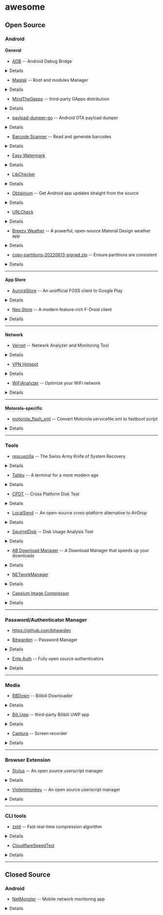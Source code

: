 # awesome

## Open Source

### Android

#### General

* [ADB](https://developer.android.com/studio/releases/platform-tools#downloads) -- Android Debug Bridge

<details><summary>Details</summary>

> Android SDK Platform-Tools is a component for the Android SDK. It includes tools that interface with the Android platform, primarily [`adb`](https://developer.android.com/studio/command-line/adb) and [`fastboot`](https://android.googlesource.com/platform/system/core/+/master/fastboot/#fastboot).

</details>

* [Magisk](https://github.com/topjohnwu/Magisk/releases/latest) -- Root and modules Manager

<details><summary>Details</summary>

> Magisk is a suite of open source software for customizing Android, supporting devices higher than Android 5.0.
Some highlight features:
>
> * MagiskSU: Provide root access for applications
> * Magisk Modules: Modify read-only partitions by installing modules
> * MagiskBoot: The most complete tool for unpacking and repacking Android boot images
> * Zygisk: Run code in every Android applications' processes

</details>

* [MindTheGapps](https://androidfilehost.com/?w=files&flid=322935) -- third-party GApps distribution

<details><summary>Details</summary>

> Google apps are the proprietary Google-branded applications that come pre-installed with most Android devices, such as the Play Store, Gmail, Maps, etc. Due to licensing restrictions, these apps cannot come pre-installed with LineageOS and must be installed separately. The Google apps are not required to boot or run LineageOS, however many users find them beneficial to take full advantage of the Android ecosystem.
> 
> These apps have been packaged by developers independent of LineageOS, and download links have been provided for your convenience only. It is possible to perform a “backup” of the Google apps on your device and then “restore” them, but this does take additional steps which are not covered here.
>
> The Google apps packages are **not supported** in any way by LineageOS.
>
> source: [Google apps - LineageOS Wiki](https://wiki.lineageos.org/gapps)

</details>

* [payload-dumper-go](https://github.com/ssut/payload-dumper-go/releases/latest) -- Android OTA payload dumper

<details><summary>Details</summary>

> An android OTA payload dumper written in Go.

</details>

* [Barcode Scanner](https://gitlab.com/Atharok/BarcodeScanner) -- Read and generate barcodes

<details><summary>Details</summary>

> Barcode Scanner is a free and open-source app that allows you to read and generate barcodes. This app respects your privacy. It does not contain any trackers and does not collect any data.

</details>

* [Easy Watermark](https://github.com/rosuH/EasyWatermark/releases/latest)

<details><summary>Details</summary>
 
 > Securely, easily add a watermark to your sensitive photos. To prevent them from being leaked or exploited by the BAD GUY.

</details>

* [LibChecker](https://github.com/LibChecker/LibChecker/releases/latest)

<details><summary>Details</summary>
 
 > This app is used to view the third-party libraries used by applications in your device. It can view the ABI architecture of the application's native library (in general, whether the application is 64-bit or 32-bit). It can also view well-known libraries marked by The [Rule Repository](https://github.com/LibChecker/LibChecker-Rules), and can even sort and view them according to the number of libraries references.

</details>

* [Obtainium](https://github.com/ImranR98/Obtainium/releases/latest) -- Get Android app updates straight from the source

<details><summary>Details</summary>

> Obtainium allows you to install and update apps directly from their releases pages, and receive notifications when new releases are made available.

</details>

* [URLCheck](https://github.com/TrianguloY/URLCheck/releases/latest)

<details><summary>Details</summary>

> URLCheck acts as an amazingly customizable and powerful intermediary when opening url links, allowing, among other things: to remove trackers, affiliate links, unnecessary elements, check Hosts, facilitating link holding and sharing, protecting against certain phishing techniques and many more...

</details>

* [Breezy Weather](https://github.com/breezy-weather/breezy-weather/releases/latest) -- A powerful, open-source Material Design weather app

<details><summary>Details</summary>

> Breezy Weather is a free and open-source Android weather app, forked from Geometric Weather, adding new features, sources, modernizing code, fixing bugs, updating dependencies for security reasons, etc., while keep having a smooth user and developer experience in mind.

</details>

* [copy-partitions-20220613-signed.zip](https://mirrorbits.lineageos.org/tools/copy-partitions-20220613-signed.zip) -- Ensure partitions are consistent

<details><summary>Details</summary>

> **Ensuring all firmware partitions are consistent**
>
> NOTE: The steps below only need to be run once per device.
>
> In some cases, the inactive slot can be unpopulated or contain much older firmware than the active slot, leading to various issues including a potential hard-brick. We can ensure none of that will happen by copying the contents of the active slot to the inactive slot.

</details>

---

#### App Store

* [AuroraStore](https://gitlab.com/AuroraOSS/AuroraStore) -- An unofficial FOSS client to Google Play

<details><summary>Details</summary>

> Aurora Store enables you to search and download apps from the official Google Play store. You can check app descriptions, screenshots, updates, reviews, and download the APK directly from Google Play to your device.

</details>

* [Neo Store](https://github.com/NeoApplications/Neo-Store/releases/latest) -- A modern feature-rich F-Droid client

<details><summary>Details</summary>

> The modern and feature-rich F-Droid client for everyone!

</details>

---

#### Network

* [Vernet](https://github.com/TrianguloY/URLCheck/releases/latest) -- Network Analyzer and Monitoring Tool

<details><summary>Details</summary>

> Vernet - Network Analyzer and Monitoring Tool

</details>

* [VPN Hotspot](https://codeberg.org/zinga/VPNHotspot)

<details><summary>Details</summary>

> Connecting things to your VPN made simple. Share your VPN connection over hotspot or repeater. (**root required**)

</details>

* [WiFiAnalyzer](https://github.com/VREMSoftwareDevelopment/WiFiAnalyzer/releases/latest) -- Optimize your WiFi network

<details><summary>Details</summary>

> Optimize your WiFi network, by checking WiFi network status, signal strength and identifying crowded channels using WiFiAnalyzer

</details>

---

#### Motorola-specific

* [motorola_flash_xml](https://gitlab.com/ThomasHastings/motorola_flash_xml) -- Convert Motorola servicefile.xml to fastboot script

<details><summary>Details</summary>

> This is a tool that creates a fastboot script from a Motorola servicefile.xml file.
The original idea comes from [RootJunky on GitHub](https://github.com/rootjunky/Motorola-XML-To-Batch-Script), but it seemed not to work for my Edge 20 Pro. The fastboot-related files are taken from that repo.

</details>

---

### Tools

* [rescuezilla](https://github.com/rescuezilla/rescuezilla/releases/latest) -- The Swiss Army Knife of System Recovery

<details><summary>Details</summary>


> Rescuezilla is an easy-to-use disk cloning and imaging application that's fully compatible with Clonezilla — the industry-standard trusted by tens of millions.
>
> Disk imaging is the process of making a backup of your computer's hard drive which is managed as files stored on an external hard drive, and 'disk cloning' is the process of making a direct copy without needing a third drive for temporary storage.

</details>

* [Tabby](https://github.com/Eugeny/tabby/releases/latest) -- A terminal for a more modern age

<details><summary>Details</summary>
 
 > Tabby (formerly Terminus) is a highly configurable terminal emulator, SSH and serial client for Windows, macOS and Linux.

</details>

* [CPDT](https://github.com/maxim-saplin/CrossPlatformDiskTest/releases/latest) -- Cross Platform Disk Test

<details><summary>Details</summary>
 
 > Measuring storage performance (SSD, HDD, USB Flash etc.) and RAM speed across Windows, macOS and Android devices. Random and sequential throughput (read/write operations) is calculted in MB/s and can be compared in consistent and reliable manner between mobile and desktop platfotms and devices.

</details>

* [LocalSend](https://github.com/localsend/localsend/releases/latest) -- An open-source cross-platform alternative to AirDrop

<details><summary>Details</summary>
 
 > LocalSend is a free, open-source app that allows you to securely share files and messages with nearby devices over your local network without needing an internet connection.

</details>

* [SquirrelDisk](https://github.com/adileo/squirreldisk/releases/latest) -- Disk Usage Analysis Tool

<details><summary>Details</summary>
 
 > The easiest open source app you will ever use to detect huge files. Built with Rust + React (Tauri).
 >
 > Squirreldisk is an open source alternative to softwares like: WinDirStat, WizTree, TreeSize and DaisyDisk.

</details>

* [AB Download Manager](https://github.com/amir1376/ab-download-manager/releases/latest) -- A Download Manager that speeds up your downloads

<details><summary>Details</summary>
 
 > AB Download Manager is a desktop app which lets you manage and organize your download files better than before

</details>

* [NETworkManager](https://github.com/BornToBeRoot/NETworkManager/releases/latest)

<details><summary>Details</summary>
 
 > A powerful tool for managing networks and troubleshoot network problems

</details>

* [Caesium Image Compressor](https://github.com/Lymphatus/caesium-image-compressor/releases/latest)

<details><summary>Details</summary>
 
 > Caesium is an image compression software that helps you store, send and share digital pictures, supporting JPG, PNG, WebP and TIFF formats. You can quickly reduce the file size (and resolution, if you want) by preserving the overall quality of the image.

</details>


---

### Password/Authenticator Manager

* https://github.com/bitwarden

* [Bitwarden](https://github.com/bitwarden) -- Password Manager

<details><summary>Details</summary>
 
 > Bitwarden Password Manager enables businesses and individuals to protect their online data in the face of rising cybercrime threats. Use Bitwarden Password Manager to generate strong, unique passwords for every account you use online.

</details>

* [Ente Auth](https://github.com/ente-io/ente/releases/latest) -- Fully open source authenticators

<details><summary>Details</summary>
 
 > Ente is a service that provides a fully open source, end-to-end encrypted platform for you to store your data in the cloud without needing to trust the service provider. On top of this platform, we have built two apps so far: Ente Photos (an alternative to Apple and Google Photos) and Ente Auth (a 2FA alternative to the deprecated Authy).

</details>

---

### Media

* [BBDown](https://github.com/nilaoda/BBDown/releases/latest) -- Bilibili Downloader

<details><summary>Details</summary>

> 一款命令行式哔哩哔哩下载器. Bilibili Downloader.

 command demo:
 
```batch
 BBDown --encoding-priority hevc -mt --work-dir "D:\Downloads" -p 1 "BV1rG411j7u9"
 ```

</details>

* [Bili.Uwp](https://github.com/Richasy/Bili.Uwp/releases/latest) -- third-party Bilibili UWP app

<details><summary>Details</summary>

> 哔哩 是一款 哔哩哔哩 的第三方应用，使用 UWP 框架开发，是原生的 Windows 应用，支持 Windows 10/11 桌面系统以及版本号在 22000 以上的 XBOX。主打设计和易用性。
>
> 将链接 `ms-windows-store://pdp/?productid=9mvn4nslt150` 复制到浏览器地址栏打开，从 Microsoft Store 下载。

</details>

* [Captura](https://github.com/MathewSachin/Captura/releases/latest) -- Screen recorder

<details><summary>Details</summary>
 
 > Capture Screen, WebCam, Audio, Cursor, Mouse Clicks and Keystrokes.

</details>

---

### Browser Extension

* [Stylus](https://github.com/openstyles/stylus#releases) -- An open source userscript manager

<details><summary>Details</summary>
 
 > Redesign the web with Stylus, a user-style manager. Stylus allows you to easily install themes and skins for many popular sites.

* CSDN - 纯净版 by [otisqzhang](https://uso.kkx.one/style/183456)
* 纯净版 CSDN by [codog-in-github](https://userstyles.world/style/4261/csdn)

</details>

* [Violentmonkey](https://github.com/violentmonkey/violentmonkey) -- An open source userscript manager

<details><summary>Details</summary>
 
 > Violentmonkey provides userscripts support for browsers. It works on browsers with WebExtensions support.

* Custom aliyundrive by [invobzvr](https://cdn.jsdelivr.net/gh/invobzvr/invotoys.js@master/aliyundrive/source.user.js)

</details>

---

### CLI tools

* [zstd](https://github.com/facebook/zstd) -- Fast real-time compression algorithm

<details><summary>Details</summary>
 
 > Zstandard, or `zstd` as short version, is a fast lossless compression algorithm, targeting real-time compression scenarios at zlib-level and better compression ratios. It's backed by a very fast entropy stage, provided by [Huff0 and FSE library](https://github.com/Cyan4973/FiniteStateEntropy).

demo:

```bash
# Use the -v (verbose) option to see detailed output about zstd’s progress as it compresses your file(s).
tar -I 'zstd -v' -cvf example.tar.zst example/

# To decompress a tar archive with the .tar.zst file extension, use the following command syntax.
tar -I zstd -xvf example.tar.zst
```

</details>

* [CloudflareSpeedTest](https://github.com/XIU2/CloudflareSpeedTest)

<details><summary>Details</summary>

demo:

```batch
@echo off

CloudflareST.exe -f "%~dp0ip.txt" -dn 20 -o "" -sl 5 -tl 300

PAUSE
```

</details>

---

## Closed Source

### Android

* [NetMonster](https://play.google.com/store/apps/details?id=cz.mroczis.netmonster) -- Mobile network monitoring app

<details><summary>Details</summary>
 
 > NetMonster collects, shows and stores information about nearby cell towers. Each tower has its unique set of identifiers and NetMonster will show you them. In select areas and countries precise locations are available.
 >
 > NetMonster is based on open-source library [NetMonster Core](https://github.com/mroczis/netmonster-core)

</details>

